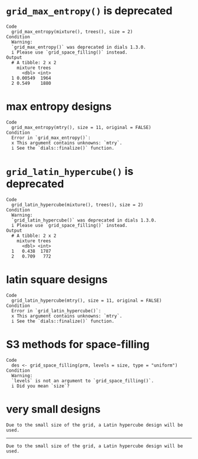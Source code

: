 # `grid_max_entropy()` is deprecated

    Code
      grid_max_entropy(mixture(), trees(), size = 2)
    Condition
      Warning:
      `grid_max_entropy()` was deprecated in dials 1.3.0.
      i Please use `grid_space_filling()` instead.
    Output
      # A tibble: 2 x 2
        mixture trees
          <dbl> <int>
      1 0.00549  1964
      2 0.549    1880

# max entropy designs

    Code
      grid_max_entropy(mtry(), size = 11, original = FALSE)
    Condition
      Error in `grid_max_entropy()`:
      x This argument contains unknowns: `mtry`.
      i See the `dials::finalize()` function.

# `grid_latin_hypercube()` is deprecated

    Code
      grid_latin_hypercube(mixture(), trees(), size = 2)
    Condition
      Warning:
      `grid_latin_hypercube()` was deprecated in dials 1.3.0.
      i Please use `grid_space_filling()` instead.
    Output
      # A tibble: 2 x 2
        mixture trees
          <dbl> <int>
      1   0.438  1787
      2   0.709   772

# latin square designs

    Code
      grid_latin_hypercube(mtry(), size = 11, original = FALSE)
    Condition
      Error in `grid_latin_hypercube()`:
      x This argument contains unknowns: `mtry`.
      i See the `dials::finalize()` function.

# S3 methods for space-filling

    Code
      des <- grid_space_filling(prm, levels = size, type = "uniform")
    Condition
      Warning:
      `levels` is not an argument to `grid_space_filling()`.
      i Did you mean `size`?

# very small designs

    Due to the small size of the grid, a Latin hypercube design will be used.

---

    Due to the small size of the grid, a Latin hypercube design will be used.


